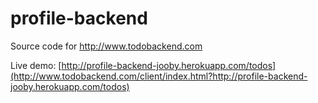 # profile-backend
Source code for http://www.todobackend.com

Live demo: [http://profile-backend-jooby.herokuapp.com/todos](http://www.todobackend.com/client/index.html?http://profile-backend-jooby.herokuapp.com/todos)

